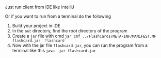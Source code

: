 Just run client from IDE like IntelliJ

Or if you want to run from a terminal do the following
1. Build your project in IDE
2. In the `out` directory, find the root directory of the program
3. Create a `jar` file with cmd ```jar cmf ../FlashCards/META-INF/MANIFEST.MF flashcard.jar 
   flashcard```
4. Now with the jar file `flashcard.jar`, you can run the program from a terminal like this ```java -jar flashcard.jar```
